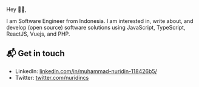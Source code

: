 Hey 👋🏻,

I am Software Engineer from Indonesia. I am interested in, write about, and develop (open source) software solutions
using JavaScript, TypeScript, ReactJS, Vuejs, and PHP.

<!-- You can see what I am currently up to on [nuridincs.site][1]. -->

## 📬 Get in touch

<!-- - Web: [nuridincs.me][1] -->
- LinkedIn: [linkedin.com/in/muhammad-nuridin-118426b5/][2]
- Twitter: [twitter.com/nuridincs][3]

<!-- <a href="https://github.com/nuridincs/nuridincs">
  <img align="center" src="https://github-readme-stats.vercel.app/api?username=nuridincs&show_icons=true&line_height=27&count_private=true&title_color=000000&text_color=000000&icon_color=FAC051" alt="nuridincs's GitHub Stats" />
</a> -->

[1]: https://jalankluar.com
[2]: https://www.linkedin.com/in/muhammad-nuridin-118426b5/
[3]: https://twitter.com/nuridincs
